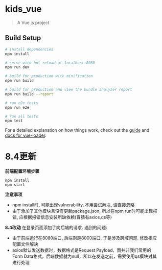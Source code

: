 # kids_vue

> A Vue.js project

## Build Setup

``` bash
# install dependencies
npm install

# serve with hot reload at localhost:8080
npm run dev

# build for production with minification
npm run build

# build for production and view the bundle analyzer report
npm run build --report

# run e2e tests
npm run e2e

# run all tests
npm test
```

For a detailed explanation on how things work, check out the [guide](http://vuejs-templates.github.io/webpack/) and [docs for vue-loader](http://vuejs.github.io/vue-loader).

# 8.4更新
**前端配置环境步骤**
```shell
npm install
npm start
```
**注意事项**
- npm install时, 可能出现vulnerability, 不用尝试解决, 请直接忽略
- 由于添加了其他模块且没有更新package.json, 所以在npm run时可能出现报错, 应根据报错信息安装所缺依赖(盲猜有axios,qs等)

**8.4改动**
在登录页面添加了向后端的请求. 遇到的问题:
- 由于前端运行在8080端口, 后端则是8000端口, 于是涉及跨域问题. 修改相应配置文件解决
- axios默认发送数据时，数据格式是Request Payload，而并非我们常用的Form Data格式，后端数据就为null，所以在发送之前，需要使用qs模块对其进行处理
